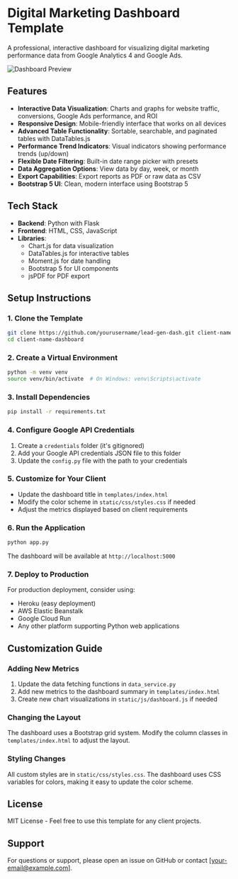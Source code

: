 # Digital Marketing Dashboard Template

A professional, interactive dashboard for visualizing digital marketing performance data from Google Analytics 4 and Google Ads.

![Dashboard Preview](dashboard_preview.png)

## Features

- **Interactive Data Visualization**: Charts and graphs for website traffic, conversions, Google Ads performance, and ROI
- **Responsive Design**: Mobile-friendly interface that works on all devices
- **Advanced Table Functionality**: Sortable, searchable, and paginated tables with DataTables.js
- **Performance Trend Indicators**: Visual indicators showing performance trends (up/down)
- **Flexible Date Filtering**: Built-in date range picker with presets
- **Data Aggregation Options**: View data by day, week, or month
- **Export Capabilities**: Export reports as PDF or raw data as CSV
- **Bootstrap 5 UI**: Clean, modern interface using Bootstrap 5

## Tech Stack

- **Backend**: Python with Flask
- **Frontend**: HTML, CSS, JavaScript
- **Libraries**:
  - Chart.js for data visualization
  - DataTables.js for interactive tables
  - Moment.js for date handling
  - Bootstrap 5 for UI components
  - jsPDF for PDF export

## Setup Instructions

### 1. Clone the Template

```bash
git clone https://github.com/yourusername/lead-gen-dash.git client-name-dashboard
cd client-name-dashboard
```

### 2. Create a Virtual Environment

```bash
python -m venv venv
source venv/bin/activate  # On Windows: venv\Scripts\activate
```

### 3. Install Dependencies

```bash
pip install -r requirements.txt
```

### 4. Configure Google API Credentials

1. Create a `credentials` folder (it's gitignored)
2. Add your Google API credentials JSON file to this folder
3. Update the `config.py` file with the path to your credentials

### 5. Customize for Your Client

- Update the dashboard title in `templates/index.html`
- Modify the color scheme in `static/css/styles.css` if needed
- Adjust the metrics displayed based on client requirements

### 6. Run the Application

```bash
python app.py
```

The dashboard will be available at `http://localhost:5000`

### 7. Deploy to Production

For production deployment, consider using:
- Heroku (easy deployment)
- AWS Elastic Beanstalk
- Google Cloud Run
- Any other platform supporting Python web applications

## Customization Guide

### Adding New Metrics

1. Update the data fetching functions in `data_service.py`
2. Add new metrics to the dashboard summary in `templates/index.html`
3. Create new chart visualizations in `static/js/dashboard.js` if needed

### Changing the Layout

The dashboard uses a Bootstrap grid system. Modify the column classes in `templates/index.html` to adjust the layout.

### Styling Changes

All custom styles are in `static/css/styles.css`. The dashboard uses CSS variables for colors, making it easy to update the color scheme.

## License

MIT License - Feel free to use this template for any client projects.

## Support

For questions or support, please open an issue on GitHub or contact [your-email@example.com]. 